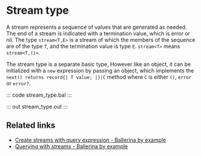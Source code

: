 # Stream type

A stream represents a sequence of values that are generated as needed. The end of a stream is indicated with a 
termination value, which is error or nil. The type `stream<T,E>` is a stream of which the members of the sequence 
are of the type `T`, and the termination value is type `E`. `stream<T>` means `stream<T,()>`.

The stream type is a separate basic type, However like an object, it can be initialized with a `new` expression by 
passing an object, which implements the `next() returns record{| T value; |}|C` method where `C` is either `()`, `error` or `error?`.

::: code stream_type.bal :::

::: out stream_type.out :::

## Related links
- [Create streams with query expression - Ballerina by example](/learn/by-example/create-streams-with-query)
- [Querying with streams - Ballerina by example](/learn/by-example/querying-with-streams)

